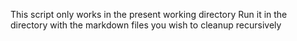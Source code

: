 This script only works in the present working directory
Run it in the directory with the markdown files you wish to cleanup recursively
